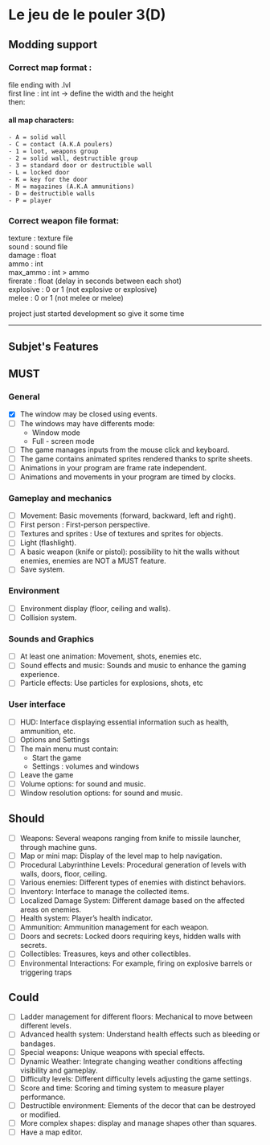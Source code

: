 # Le jeu de le pouler 3(D)

## Modding support

### Correct map format :
file ending with .lvl  
first line : int int -> define the width and the height  
then:  
#### all map characters:  
    - A = solid wall  
    - C = contact (A.K.A poulers)
    - 1 = loot, weapons group
    - 2 = solid wall, destructible group
    - 3 = standard door or destructible wall
    - L = locked door
    - K = key for the door
    - M = magazines (A.K.A ammunitions)
    - D = destructible walls
    - P = player

### Correct weapon file format:
texture : texture file  
sound : sound file  
damage : float  
ammo : int  
max_ammo : int > ammo  
firerate : float (delay in seconds between each shot)  
explosive : 0 or 1 (not explosive or explosive)  
melee : 0 or 1 (not melee or melee)

project just started development so give it some time

___
## Subjet's Features

## MUST

### General
- [x] The window may be closed using events.
- [ ] The windows may have differents mode:
  - Window mode
  - Full - screen mode
- [ ] The game manages inputs from the mouse click and keyboard.
- [ ] The game contains animated sprites rendered thanks to sprite sheets.
- [ ] Animations in your program are frame rate independent.
- [ ] Animations and movements in your program are timed by clocks.
### Gameplay and mechanics  
- [ ] Movement: Basic movements (forward, backward, left and right).
- [ ] First person : First-person perspective.
- [ ] Textures and sprites : Use of textures and sprites for objects.
- [ ] Light (flashlight).
- [ ] A basic weapon (knife or pistol): possibility to hit the walls without enemies, enemies are NOT a MUST feature.
- [ ] Save system.
### Environment
- [ ] Environment display (floor, ceiling and walls).
- [ ] Collision system.
### Sounds and Graphics
- [ ] At least one animation: Movement, shots, enemies etc.
- [ ] Sound effects and music: Sounds and music to enhance the gaming experience.
- [ ] Particle effects: Use particles for explosions, shots, etc
### User interface
- [ ] HUD: Interface displaying essential information such as health, ammunition, etc.
- [ ] Options and Settings
- [ ] The main menu must contain:
  - Start the game
  - Settings : volumes and windows
- [ ] Leave the game
- [ ] Volume options: for sound and music.
- [ ] Window resolution options: for sound and music.

## Should  
- [ ] Weapons: Several weapons ranging from knife to missile launcher, through machine guns.
- [ ] Map or mini map: Display of the level map to help navigation.
- [ ] Procedural Labyrinthine Levels: Procedural generation of levels with walls, doors, floor, ceiling.
- [ ] Various enemies: Different types of enemies with distinct behaviors.
- [ ] Inventory: Interface to manage the collected items.
- [ ] Localized Damage System: Different damage based on the affected areas on enemies.
- [ ] Health system: Player’s health indicator.
- [ ] Ammunition: Ammunition management for each weapon.
- [ ] Doors and secrets: Locked doors requiring keys, hidden walls with secrets.
- [ ] Collectibles: Treasures, keys and other collectibles.
- [ ] Environmental Interactions: For example, firing on explosive barrels or triggering traps

## Could  
- [ ] Ladder management for different floors: Mechanical to move between different levels.
- [ ] Advanced health system: Understand health effects such as bleeding or bandages.
- [ ] Special weapons: Unique weapons with special effects.
- [ ] Dynamic Weather: Integrate changing weather conditions affecting visibility and gameplay.
- [ ] Difficulty levels: Different difficulty levels adjusting the game settings.
- [ ] Score and time: Scoring and timing system to measure player performance.
- [ ] Destructible environment: Elements of the decor that can be destroyed or modified.
- [ ] More complex shapes: display and manage shapes other than squares.
- [ ] Have a map editor.
